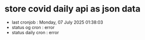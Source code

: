 # store covid daily api as json data

- last cronjob : Monday, 07 July 2025 01:38:03
- status og cron : error
- status daily cron : error
      
      